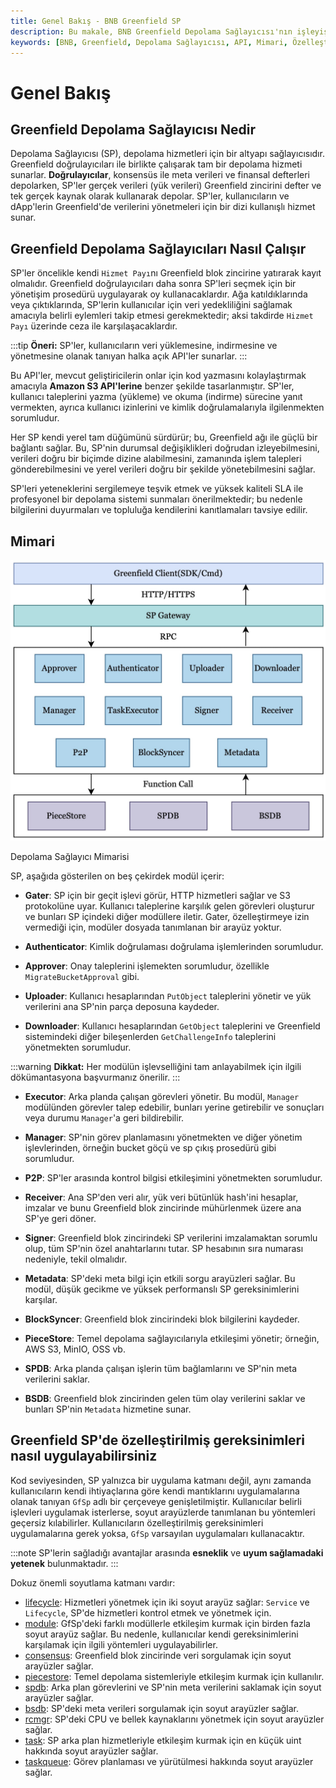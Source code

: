 ```yaml
---
title: Genel Bakış - BNB Greenfield SP
description: Bu makale, BNB Greenfield Depolama Sağlayıcısı'nın işleyişini, mimarisini ve kullanıcılar için sağladığı avantajları detaylı bir şekilde açıklamaktadır. Ayrıca, özelleştirilmiş gereksinimlerin nasıl uygulanacağına dair bilgiler sunmaktadır.
keywords: [BNB, Greenfield, Depolama Sağlayıcısı, API, Mimari, Özelleştirme, Blok Zinciri]
---
```


# Genel Bakış

## Greenfield Depolama Sağlayıcısı Nedir

Depolama Sağlayıcısı (SP), depolama hizmetleri için bir altyapı sağlayıcısıdır. Greenfield doğrulayıcıları ile birlikte çalışarak tam bir depolama hizmeti sunarlar. **Doğrulayıcılar**, konsensüs ile meta verileri ve finansal defterleri depolarken, SP'ler gerçek verileri (yük verileri) Greenfield zincirini defter ve tek gerçek kaynak olarak kullanarak depolar. SP'ler, kullanıcıların ve dApp'lerin Greenfield'de verilerini yönetmeleri için bir dizi kullanışlı hizmet sunar.

## Greenfield Depolama Sağlayıcıları Nasıl Çalışır

SP'ler öncelikle kendi `Hizmet Payı`nı Greenfield blok zincirine yatırarak kayıt olmalıdır. Greenfield doğrulayıcıları daha sonra SP'leri seçmek için bir yönetişim prosedürü uygulayarak oy kullanacaklardır. Ağa katıldıklarında veya çıktıklarında, SP'lerin kullanıcılar için veri yedekliliğini sağlamak amacıyla belirli eylemleri takip etmesi gerekmektedir; aksi takdirde `Hizmet Payı` üzerinde ceza ile karşılaşacaklardır.

:::tip
**Öneri:** SP'ler, kullanıcıların veri yüklemesine, indirmesine ve yönetmesine olanak tanıyan halka açık API'ler sunarlar.
:::

Bu API'ler, mevcut geliştiricilerin onlar için kod yazmasını kolaylaştırmak amacıyla **Amazon S3 API'lerine** benzer şekilde tasarlanmıştır. SP'ler, kullanıcı taleplerini yazma (yükleme) ve okuma (indirme) sürecine yanıt vermekten, ayrıca kullanıcı izinlerini ve kimlik doğrulamalarıyla ilgilenmekten sorumludur.

Her SP kendi yerel tam düğümünü sürdürür; bu, Greenfield ağı ile güçlü bir bağlantı sağlar. Bu, SP'nin durumsal değişiklikleri doğrudan izleyebilmesini, verileri doğru bir biçimde dizine alabilmesini, zamanında işlem talepleri gönderebilmesini ve yerel verileri doğru bir şekilde yönetebilmesini sağlar.

SP'leri yeteneklerini sergilemeye teşvik etmek ve yüksek kaliteli SLA ile profesyonel bir depolama sistemi sunmaları önerilmektedir; bu nedenle bilgilerini duyurmaları ve topluluğa kendilerini kanıtlamaları tavsiye edilir.

## Mimari

![sp-arch-flow](../../images/bnb-chain/bnb-greenfield/static/asset/05-SP-Arch.jpg)

Depolama Sağlayıcı Mimarisi

SP, aşağıda gösterilen on beş çekirdek modül içerir:

- **Gater**: SP için bir geçit işlevi görür, HTTP hizmetleri sağlar ve S3 protokolüne uyar. Kullanıcı taleplerine karşılık gelen görevleri oluşturur ve bunları SP içindeki diğer modüllere iletir. Gater, özelleştirmeye izin vermediği için, modüler dosyada tanımlanan bir arayüz yoktur.

- **Authenticator**: Kimlik doğrulaması doğrulama işlemlerinden sorumludur.

- **Approver**: Onay taleplerini işlemekten sorumludur, özellikle `MigrateBucketApproval` gibi.

- **Uploader**: Kullanıcı hesaplarından `PutObject` taleplerini yönetir ve yük verilerini ana SP'nin parça deposuna kaydeder.

- **Downloader**: Kullanıcı hesaplarından `GetObject` taleplerini ve Greenfield sistemindeki diğer bileşenlerden `GetChallengeInfo` taleplerini yönetmekten sorumludur.

:::warning
**Dikkat:** Her modülün işlevselliğini tam anlayabilmek için ilgili dökümantasyona başvurmanız önerilir.
:::

- **Executor**: Arka planda çalışan görevleri yönetir. Bu modül, `Manager` modülünden görevler talep edebilir, bunları yerine getirebilir ve sonuçları veya durumu `Manager`'a geri bildirebilir.

- **Manager**: SP'nin görev planlamasını yönetmekten ve diğer yönetim işlevlerinden, örneğin bucket göçü ve sp çıkış prosedürü gibi sorumludur.

- **P2P**: SP'ler arasında kontrol bilgisi etkileşimini yönetmekten sorumludur.

- **Receiver**: Ana SP'den veri alır, yük veri bütünlük hash'ini hesaplar, imzalar ve bunu Greenfield blok zincirinde mühürlenmek üzere ana SP'ye geri döner.

- **Signer**: Greenfield blok zincirindeki SP verilerini imzalamaktan sorumlu olup, tüm SP'nin özel anahtarlarını tutar. SP hesabının sıra numarası nedeniyle, tekil olmalıdır.

- **Metadata**: SP'deki meta bilgi için etkili sorgu arayüzleri sağlar. Bu modül, düşük gecikme ve yüksek performanslı SP gereksinimlerini karşılar.

- **BlockSyncer**: Greenfield blok zincirindeki blok bilgilerini kaydeder.

- **PieceStore**: Temel depolama sağlayıcılarıyla etkileşimi yönetir; örneğin, AWS S3, MinIO, OSS vb.

- **SPDB**: Arka planda çalışan işlerin tüm bağlamlarını ve SP'nin meta verilerini saklar.

- **BSDB**: Greenfield blok zincirinden gelen tüm olay verilerini saklar ve bunları SP'nin `Metadata` hizmetine sunar.

## Greenfield SP'de özelleştirilmiş gereksinimleri nasıl uygulayabilirsiniz

Kod seviyesinden, SP yalnızca bir uygulama katmanı değil, aynı zamanda kullanıcıların kendi ihtiyaçlarına göre kendi mantıklarını uygulamalarına olanak tanıyan `GfSp` adlı bir çerçeveye genişletilmiştir. Kullanıcılar belirli işlevleri uygulamak isterlerse, soyut arayüzlerde tanımlanan bu yöntemleri geçersiz kılabilirler. Kullanıcıların özelleştirilmiş gereksinimleri uygulamalarına gerek yoksa, `GfSp` varsayılan uygulamaları kullanacaktır. 

:::note
SP'lerin sağladığı avantajlar arasında **esneklik** ve **uyum sağlamadaki yetenek** bulunmaktadır.
:::

Dokuz önemli soyutlama katmanı vardır:

- [lifecycle](https://github.com/bnb-chain/greenfield-storage-provider/tree/master/core/lifecycle): Hizmetleri yönetmek için iki soyut arayüz sağlar: `Service` ve `Lifecycle`, SP'de hizmetleri kontrol etmek ve yönetmek için.
- [module](https://github.com/bnb-chain/greenfield-storage-provider/tree/master/core/module): GfSp'deki farklı modüllerle etkileşim kurmak için birden fazla soyut arayüz sağlar. Bu nedenle, kullanıcılar kendi gereksinimlerini karşılamak için ilgili yöntemleri uygulayabilirler.
- [consensus](https://github.com/bnb-chain/greenfield-storage-provider/tree/master/core/consensus): Greenfield blok zincirinde veri sorgulamak için soyut arayüzler sağlar.
- [piecestore](https://github.com/bnb-chain/greenfield-storage-provider/tree/master/core/piecestore): Temel depolama sistemleriyle etkileşim kurmak için kullanılır.
- [spdb](https://github.com/bnb-chain/greenfield-storage-provider/tree/master/core/spdb): Arka plan görevlerini ve SP'nin meta verilerini saklamak için soyut arayüzler sağlar.
- [bsdb](https://github.com/bnb-chain/greenfield-storage-provider/blob/master/core/bsdb): SP'deki meta verileri sorgulamak için soyut arayüzler sağlar.
- [rcmgr](https://github.com/bnb-chain/greenfield-storage-provider/tree/master/core/rcmgr): SP'deki CPU ve bellek kaynaklarını yönetmek için soyut arayüzler sağlar.
- [task](https://github.com/bnb-chain/greenfield-storage-provider/tree/master/core/task): SP arka plan hizmetleriyle etkileşim kurmak için en küçük uint hakkında soyut arayüzler sağlar.
- [taskqueue](https://github.com/bnb-chain/greenfield-storage-provider/tree/master/core/taskqueue): Görev planlaması ve yürütülmesi hakkında soyut arayüzler sağlar.
